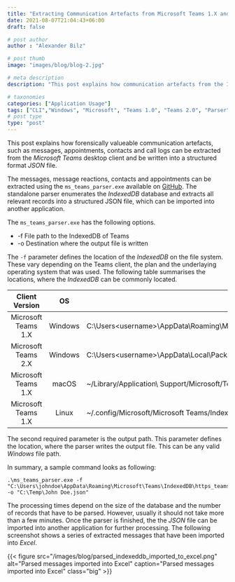 ```yaml
---
title: "Extracting Communication Artefacts from Microsoft Teams 1.X and Teams 2.X"
date: 2021-08-07T21:04:43+06:00
draft: false

# post author
author : "Alexander Bilz"

# post thumb
image: "images/blog/blog-2.jpg"

# meta description
description: "This post explains how communication artefacts from the IndexedDB of the Microsoft Teams desktop client can be extracted and written into a structured format."

# taxonomies
categories: ["Application Usage"]
tags: ["CLI","Windows", "Microsoft", "Teams 1.0", "Teams 2.0", "Parser", "Data Ingest", "Forensics"]
# post type
type: "post"
---
```

This post explains how forensically valueable communication artefacts, such as messages, appointments, contacts and call logs can be extracted from the *Microsoft Teams* desktop client and be written into a structured format *JSON* file.

The messages, message reactions, contacts and appointments can be extracted using the `ms_teams_parser.exe` available on [GitHub](https://github.com/lxndrblz/forensicsim/). The standalone parser enumerates the *IndexedDB* database and extracts all relevant records into a structured JSON file, which can be imported into another application.

The `ms_teams_parser.exe` has the following options.
* -f File path to the IndexedDB of Teams
* -o Destination where the output file is written

The `-f` parameter defines the location of the *IndexedDB* on the file system. These vary depending on the Teams client, the plan and the underlaying operating system that was used. The following table summarises the locations, where the *IndexedDB* can be commonly located.

| Client Version       | OS      | Path                                                                                                                                   |
|:---------------------:|:---------:|----------------------------------------------------------------------------------------------------------------------------------------|
| Microsoft Teams 1.X | Windows | C:\Users\<username>\AppData\Roaming\Microsoft\Teams\IndexedDB\<url>.indexeddb.leveldb                                                  |
| Microsoft Teams 2.X | Windows | C:\Users\<username>\AppData\Local\Packages\MicrosoftTeams_8wekyb3d8bbwe\LocalCache\Microsoft\MSTeams\EBWebView\Default\IndexedDB\<url> |
| Microsoft Teams 1.X | macOS   | ~/Library/Application\ Support/Microsoft/Teams/IndexedDB/<url>.indexeddb.leveldb                                                       |
| Microsoft Teams 1.X | Linux   | ~/.config/Microsoft/Microsoft Teams/IndexedDB/<url>.indexeddb.leveldb                                                              |

The second required parameter is the output path. This parameter defines the location, where the parser writes the output file. This can be any valid *Windows* file path.

In summary, a sample command looks as following:
```text
.\ms_teams_parser.exe -f "C:\Users\johndoe\AppData\Roaming\Microsoft\Teams\IndexedDB\https_teams.microsoft.com_0.indexeddb.leveldb" -o "C:\Temp\John Doe.json"
```
The processing times depend on the size of the database and the number of records that have to be parsed. However, usually it should not take more than a few minutes. Once the parser is finished, the the *JSON* file can be imported into another application for further processing. The following screenshot shows a series of extracted messages that have been imported into *Excel*.

{{< figure src="/images/blog/parsed_indexeddb_imported_to_excel.png" alt="Parsed messages imported into Excel" caption="Parsed messages imported into Excel" class="big" >}}



